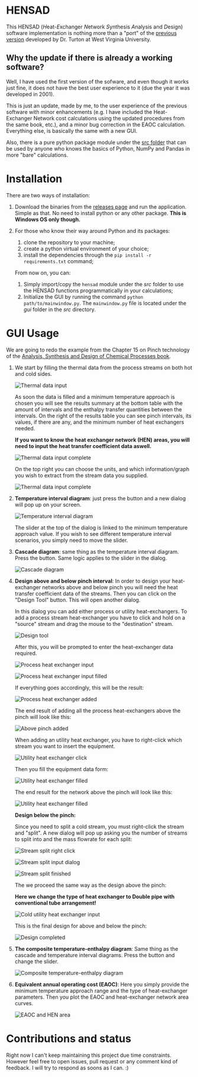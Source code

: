# HENSAD
This HENSAD (*H*eat-*E*xchanger *N*etwork *S*ynthesis *A*nalysis and *D*esign) software implementation is nothing more than a "port" of the [previous version](https://richardturton.faculty.wvu.edu/publications/analysis-synthesis-and-design-of-chemical-processes-5th-edition) developed by Dr. Turton at West Virginia University.

## Why the update if there is already a working software?
Well, I have used the first version of the sofware, and even though it works just fine, it does not have the best user experience to it (due the year it was developed in 2001).

This is just an update, made by me, to the user experience of the previous software with minor enhancements (e.g. I have included the Heat-Exchanger Network cost calculations using the updated procedures from the same book, etc.), and a minor bug correction in the EAOC calculation. Everything else, is basically the same with a new GUI.

Also, there is a pure python package module under the [src folder](https://github.com/feslima/HENSAD/tree/master/src/hensad) that can be used by anyone who knows the basics of Python, NumPy and Pandas in more "bare" calculations.

# Installation
There are two ways of installation:

1. Download the binaries from the [releases page](https://github.com/feslima/HENSAD/releases) and run the application. Simple as that. No need to install python or any other package. **This is Windows OS only though.**

1. For those who know their way around Python and its packages: 
    1. clone the repository to your machine;
    1. create a python virtual environment of your choice;
    1. install the dependencies through the `pip install -r requirements.txt` command; 
    
    From now on, you can:
    1. Simply import/copy the `hensad` module under the *src* folder to use the HENSAD functions programmatically in your calculations;
    2. Initialize the GUI by running the command `python path/to/mainwindow.py`. The `mainwindow.py` file is located under the *gui* folder in the *src* directory.

# GUI Usage
We are going to redo the example from the Chapter 15 on Pinch technology of the [Analysis, Synthesis and Design of Chemical Processes book](https://scholar.google.com.br/scholar?q=analysis+synthesis+and+design+of+chemical+processes).

1. We start by filling the thermal data from the process streams on both hot and cold sides.

    ![Thermal data input](src/docs/stream_input.png)

    As soon the data is filled and a minimum temperature approach is chosen you will see the results summary at the bottom table with the amount of intervals and the enthalpy transfer quantities between the intervals. On the right of the results table you can see pinch intervals, its values, if there are any, and the minimum number of heat exchangers needed.

    **If you want to know the heat exchanger network (HEN) areas, you will need to input the heat transfer coefficient data aswell.**

    ![Thermal data input complete](src/docs/heat-coeff-input.png)

    On the top right you can choose the units, and which information/graph you wish to extract from the stream data you supplied.

    ![Thermal data input complete](src/docs/stream_input_filled.png)

1. **Temperature interval diagram**: just press the button and a new dialog will pop up on your screen.

    ![Temperature interval diagram](src/docs/temp-diagram.png)

    The slider at the top of the dialog is linked to the minimum temperature approach value. If you wish to see different temperature interval scenarios, you simply need to move the slider.

1. **Cascade diagram**: same thing as the temperature interval diagram. Press the button. Same logic applies to the slider in the dialog.

    ![Cascade diagram](src/docs/cascade-diagram.png)

1. **Design above and below pinch interval**:
    In order to design your heat-exchanger networks above and below pinch you will need the heat transfer coefficient data of the streams. Then you can click on the "Design Tool" button. This will open another dialog.

    In this dialog you can add either process or utility heat-exchangers. 
    To add a process stream heat-exchanger you have to click and hold on a 
    "source" stream and drag the mouse to the "destination" stream. 
    
    ![Design tool](src/docs/design-click-drag.png)
    
    After this, you will be prompted to enter the heat-exchanger data required.

    ![Process heat exchanger input](src/docs/design-heatex-input.png)

    ![Process heat exchanger input filled](src/docs/design-heatex-input-filled.png)

    If everything goes accordingly, this will be the result:

    ![Process heat exchanger added](src/docs/design-heatex-added.png)

    The end result of adding all the process heat-exchangers above the pinch will look like this:

    ![Above pinch added](src/docs/design-heatex-hot-utility-added.png)

    When adding an utility heat exchanger, you have to right-click which stream you want to insert the equipment.

    ![Utility heat exchanger click](src/docs/design-heatex-add-hot-utility.png)

    Then you fill the equipment data form:

    ![Utility heat exchanger filled](src/docs/design-heatex-add-hot-utility-input-filled.png)

    The end result for the network above the pinch will look like this:

    ![Utility heat exchanger filled](src/docs/design-heatex-hot-utility-added.png)

    **Design below the pinch:**

    Since you need to split a cold stream, you must right-click the stream and "split". A new dialog will pop up asking you the number of streams to split into and the mass flowrate for each split:

    ![Stream split right click](src/docs/design-heatex-split-mouse.png)

    ![Stream split input dialog](src/docs/design-heatex-split-input.png)

    ![Stream split finished](src/docs/design-heatex-split-finished.png)

    The we proceed the same way as the design above the pinch:

    **Here we change the type of heat exchanger to Double pipe with conventional tube arrangement!**

    ![Cold utility heat exchanger input](src/docs/design-heatex-add-cold-utility-input-filled.png)

    This is the final design for above and below the pinch:
    
    ![Design completed](src/docs/design-heatex-complete.png)

1. **The composite temperature-enthalpy diagram**:
    Same thing as the cascade and temperature interval diagrams. Press the button and change the slider.

    ![Composite temperature-enthalpy diagram](src/docs/composite-enthalpy.png)

1. **Equivalent annual operating cost (EAOC)**:
    Here you simply provide the minimum temperature approach range and the type of heat-exchanger parameters. Then you plot the EAOC and heat-exchanger network area curves.

    ![EAOC and HEN area](src/docs/eaoc.png)


# Contributions and status

Right now I can't keep maintaining this project due time constraints. However feel free to open issues, pull request or any comment kind of feedback. I will try to respond as soons as I can. :)